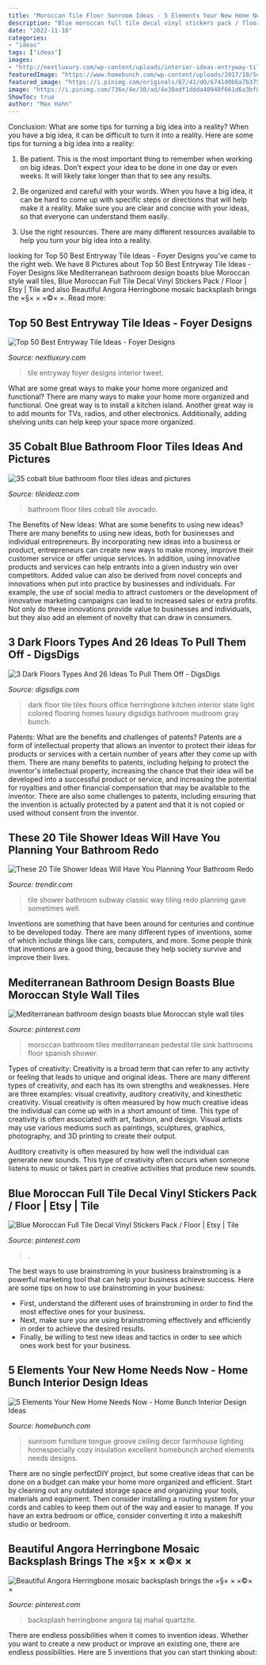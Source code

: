 ```yaml
---
title: "Moroccan Tile Floor Sunroom Ideas - 5 Elements Your New Home Needs Now"
description: "Blue moroccan full tile decal vinyl stickers pack / floor"
date: "2022-11-18"
categories:
- "ideas"
tags: ["ideas"]
images:
- "http://nextluxury.com/wp-content/uploads/interior-ideas-entryway-tile.jpg"
featuredImage: "https://www.homebunch.com/wp-content/uploads/2017/10/Sunroom-furniture-and-decor.-Sunroom-tongue-and-groove-ceiling.-Sunroom-lighting.-Sunroom-arched-brick-accent-wall.-Sunroom-Limestone-floor-tile.-sunroom.jpg"
featured_image: "https://i.pinimg.com/originals/67/41/d0/6741d0b6a7b3757877b84a9893fe10ec.jpg"
image: "https://i.pinimg.com/736x/4e/30/ad/4e30adf1ddda40948f661d6a3bf8a759.jpg"
ShowToc: true
author: "Max Hahn"
---
```



Conclusion: What are some tips for turning a big idea into a reality?
When you have a big idea, it can be difficult to turn it into a reality. Here are some tips for turning a big idea into a reality:
1. Be patient. This is the most important thing to remember when working on big ideas. Don’t expect your idea to be done in one day or even weeks. It will likely take longer than that to see any results.

2. Be organized and careful with your words. When you have a big idea, it can be hard to come up with specific steps or directions that will help make it a reality. Make sure you are clear and concise with your ideas, so that everyone can understand them easily.

3. Use the right resources. There are many different resources available to help you turn your big idea into a reality.

	

		
looking for Top 50 Best Entryway Tile Ideas - Foyer Designs you've came to the right web. We have 8 Pictures about Top 50 Best Entryway Tile Ideas - Foyer Designs like Mediterranean bathroom design boasts blue Moroccan style wall tiles, Blue Moroccan Full Tile Decal Vinyl Stickers Pack / Floor | Etsy | Tile and also Beautiful Angora Herringbone mosaic backsplash brings the ×§× × ×©× ×. Read more:
		
    
## Top 50 Best Entryway Tile Ideas - Foyer Designs

<img loading=lazy src="http://nextluxury.com/wp-content/uploads/interior-ideas-entryway-tile.jpg" onerror="this.onerror=null;this.src='https://tse3.mm.bing.net/th?id=OIP.Wxn2rScR8kDmb9MMluIYeAAAAA&amp;pid=15.1';" alt="Top 50 Best Entryway Tile Ideas - Foyer Designs">

_Source: nextluxury.com_

>tile entryway foyer designs interior tweet. 

	

What are some great ways to make your home more organized and functional?
There are many ways to make your home more organized and functional. One great way is to install a kitchen island. Another great way is to add mounts for TVs, radios, and other electronics. Additionally, adding shelving units can help keep your space more organized.

    
## 35 Cobalt Blue Bathroom Floor Tiles Ideas And Pictures

<img loading=lazy src="http://www.tileideaz.com/wp-content/uploads/2015/03/cobalt_blue_bathroom_floor_tiles_30.jpg" onerror="this.onerror=null;this.src='https://tse4.mm.bing.net/th?id=OIP.saqDw64_EStVN0WX_yon7gHaLH&amp;pid=15.1';" alt="35 cobalt blue bathroom floor tiles ideas and pictures">

_Source: tileideaz.com_

>bathroom floor tiles cobalt tile avocado. 

	

The Benefits of New Ideas: What are some benefits to using new ideas?
There are many benefits to using new ideas, both for businesses and individual entrepreneurs. By incorporating new ideas into a business or product, entrepreneurs can create new ways to make money, improve their customer service or offer unique services. In addition, using innovative products and services can help entrants into a given industry win over competitors.
Added value can also be derived from novel concepts and innovations when put into practice by businesses and individuals. For example, the use of social media to attract customers or the development of innovative marketing campaigns can lead to increased sales or extra profits. Not only do these innovations provide value to businesses and individuals, but they also add an element of novelty that can draw in consumers.

    
## 3 Dark Floors Types And 26 Ideas To Pull Them Off - DigsDigs

<img loading=lazy src="https://www.digsdigs.com/photos/2016/07/21-herringbone-dark-tiles-for-a-light-colored-home-office.jpg" onerror="this.onerror=null;this.src='https://tse1.mm.bing.net/th?id=OIP.e5iQPF_7iJ8Lelx9UGD1WwHaLJ&amp;pid=15.1';" alt="3 Dark Floors Types And 26 Ideas To Pull Them Off - DigsDigs">

_Source: digsdigs.com_

>dark floor tile tiles floors office herringbone kitchen interior slate light colored flooring homes luxury digsdigs bathroom mudroom gray bunch. 

	

Patents: What are the benefits and challenges of patents?
Patents are a form of intellectual property that allows an inventor to protect their ideas for products or services with a certain number of years after they come up with them. There are many benefits to patents, including helping to protect the inventor's intellectual property, increasing the chance that their idea will be developed into a successful product or service, and increasing the potential for royalties and other financial compensation that may be available to the inventor. There are also some challenges to patents, including ensuring that the invention is actually protected by a patent and that it is not copied or used without consent from the inventor.

    
## These 20 Tile Shower Ideas Will Have You Planning Your Bathroom Redo

<img loading=lazy src="http://cdn.trendir.com/wp-content/uploads/2017/05/large-white-tile-shower.jpeg" onerror="this.onerror=null;this.src='https://tse3.mm.bing.net/th?id=OIP.ItYe5rpeCxehCo-tBuy_ygHaLC&amp;pid=15.1';" alt="These 20 Tile Shower Ideas Will Have You Planning Your Bathroom Redo">

_Source: trendir.com_

>tile shower bathroom subway classic way tiling redo planning gave sometimes well. 

	

Inventions are something that have been around for centuries and continue to be developed today. There are many different types of inventions, some of which include things like cars, computers, and more. Some people think that inventions are a good thing, because they help society survive and improve their lives.

    
## Mediterranean Bathroom Design Boasts Blue Moroccan Style Wall Tiles

<img loading=lazy src="https://i.pinimg.com/736x/00/4b/70/004b70b2fa17351d87d6acaaea7d0fd9.jpg" onerror="this.onerror=null;this.src='https://tse3.mm.bing.net/th?id=OIP.aSJLJ74N86Oyly2kLjbqnQHaLH&amp;pid=15.1';" alt="Mediterranean bathroom design boasts blue Moroccan style wall tiles">

_Source: pinterest.com_

>moroccan bathroom tiles mediterranean pedestal tile sink bathrooms floor spanish shower. 

	

Types of creativity:
Creativity is a broad term that can refer to any activity or feeling that leads to unique and original ideas. There are many different types of creativity, and each has its own strengths and weaknesses. Here are three examples: visual creativity, auditory creativity, and kinesthetic creativity.
Visual creativity is often measured by how much creative ideas the individual can come up with in a short amount of time. This type of creativity is often associated with art, fashion, and design. Visual artists may use various mediums such as paintings, sculptures, graphics, photography, and 3D printing to create their output.

Auditory creativity is often measured by how well the individual can generate new sounds. This type of creativity often occurs when someone listens to music or takes part in creative activities that produce new sounds.

    
## Blue Moroccan Full Tile Decal Vinyl Stickers Pack / Floor | Etsy | Tile

<img loading=lazy src="https://i.pinimg.com/originals/67/41/d0/6741d0b6a7b3757877b84a9893fe10ec.jpg" onerror="this.onerror=null;this.src='https://tse3.mm.bing.net/th?id=OIP.lCphPIqnraSYMmd5eQ95lAHaE8&amp;pid=15.1';" alt="Blue Moroccan Full Tile Decal Vinyl Stickers Pack / Floor | Etsy | Tile">

_Source: pinterest.com_

>. 

	

The best ways to use brainstroming in your business
brainstroming is a powerful marketing tool that can help your business achieve success. Here are some tips on how to use brainstroming in your business: 
- First, understand the different uses of brainstroming in order to find the most effective ones for your business. 
- Next, make sure you are using brainstroming effectively and efficiently in order to achieve the desired results. 
- Finally, be willing to test new ideas and tactics in order to see which ones work best for your business.

    
## 5 Elements Your New Home Needs Now - Home Bunch Interior Design Ideas

<img loading=lazy src="https://www.homebunch.com/wp-content/uploads/2017/10/Sunroom-furniture-and-decor.-Sunroom-tongue-and-groove-ceiling.-Sunroom-lighting.-Sunroom-arched-brick-accent-wall.-Sunroom-Limestone-floor-tile.-sunroom.jpg" onerror="this.onerror=null;this.src='https://tse3.mm.bing.net/th?id=OIP.yLfVfTBvj5vCNk23w9lJbQHaKR&amp;pid=15.1';" alt="5 Elements Your New Home Needs Now - Home Bunch Interior Design Ideas">

_Source: homebunch.com_

>sunroom furniture tongue groove ceiling decor farmhouse lighting homespecially cozy insulation excellent homebunch arched elements needs designs. 

	

There are no single perfectDIY project, but some creative ideas that can be done on a budget can make your home more organized and efficient. Start by cleaning out any outdated storage space and organizing your tools, materials and equipment. Then consider installing a routing system for your cords and cables to keep them out of the way and easier to manage. If you have an extra bedroom or office, consider converting it into a makeshift studio or bedroom.

    
## Beautiful Angora Herringbone Mosaic Backsplash Brings The ×§× × ×©× ×

<img loading=lazy src="https://i.pinimg.com/736x/4e/30/ad/4e30adf1ddda40948f661d6a3bf8a759.jpg" onerror="this.onerror=null;this.src='https://tse3.mm.bing.net/th?id=OIP.aetSdkiK8HwOIIuvjg3kNQHaE7&amp;pid=15.1';" alt="Beautiful Angora Herringbone mosaic backsplash brings the ×§× × ×©× ×">

_Source: pinterest.com_

>backsplash herringbone angora taj mahal quartzite. 

	

There are endless possibilities when it comes to invention ideas. Whether you want to create a new product or improve an existing one, there are endless possibilities. Here are 5 inventions that you can start thinking about: 

